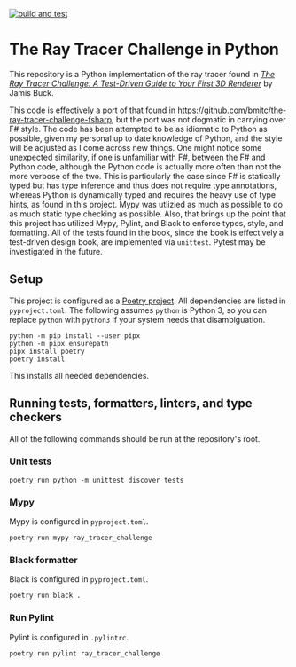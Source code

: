 [![build and test](https://github.com/bmitc/the-ray-tracer-challenge-python/actions/workflows/build-and-test.yml/badge.svg?branch=main)](https://github.com/bmitc/the-ray-tracer-challenge-python/actions/workflows/build-and-test.yml)

# The Ray Tracer Challenge in Python

This repository is a Python implementation of the ray tracer found in [*The Ray Tracer Challenge: A Test-Driven Guide to Your First 3D Renderer*](https://pragprog.com/titles/jbtracer/the-ray-tracer-challenge/) by Jamis Buck.

This code is effectively a port of that found in https://github.com/bmitc/the-ray-tracer-challenge-fsharp, but the port was not dogmatic in carrying over F# style. The code has been attempted to be as idiomatic to Python as possible, given my personal up to date knowledge of Python, and the style will be adjusted as I come across new things. One might notice some unexpected similarity, if one is unfamiliar with F#, between the F# and Python code, although the Python code is actually more often than not the more verbose of the two. This is particularly the case since F# is statically typed but has type inference and thus does not require type annotations, whereas Python is dynamically typed and requires the heavy use of type hints, as found in this project. Mypy was utlizied as much as possible to do as much static type checking as possible. Also, that brings up the point that this project has utilized Mypy, Pylint, and Black to enforce types, style, and formatting. All of the tests found in the book, since the book is effectively a test-driven design book, are implemented via `unittest`. Pytest may be investigated in the future.

## Setup

This project is configured as a [Poetry project](https://python-poetry.org/). All dependencies are listed in `pyproject.toml`. The following assumes `python` is Python 3, so you can replace `python` with `python3` if your system needs that disambiguation.

```
python -m pip install --user pipx
python -m pipx ensurepath
pipx install poetry
poetry install
```

This installs all needed dependencies.

## Running tests, formatters, linters, and type checkers

All of the following commands should be run at the repository's root.

### Unit tests

```
poetry run python -m unittest discover tests
```

### Mypy

Mypy is configured in `pyproject.toml`.

```
poetry run mypy ray_tracer_challenge
```

### Black formatter

Black is configured in `pyproject.toml`.

```
poetry run black .
```

### Run Pylint

Pylint is configured in `.pylintrc`.

```
poetry run pylint ray_tracer_challenge
```
